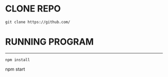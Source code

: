 # CLONE REPO
```
git clone https://github.com/
```
# RUNNING PROGRAM
---
```
npm install

```
npm start